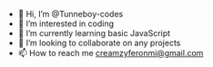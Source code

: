 - 👋 Hi, I’m @Tunneboy-codes
- 👀 I’m interested in coding
- 🌱 I’m currently learning basic JavaScript
- 💞️ I’m looking to collaborate on any projects
- 📫 How to reach me creamzyferonmi@gmail.com

<!---
Tunneboy-codes/Tunneboy-codes is a ✨ special ✨ repository because its `README.md` (this file) appears on your GitHub profile.
You can click the Preview link to take a look at your changes.
--->
